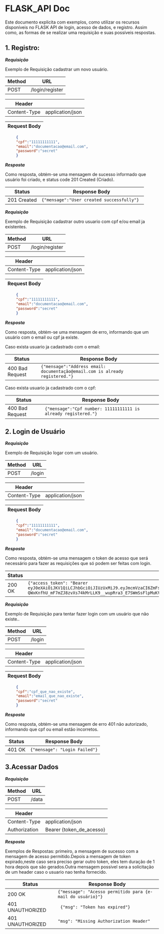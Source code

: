 # FLASK_API Doc

Este documento explicita com exemplos, como utilizar os recursos disponíveis no FLASK API de login, acesso de dados, e registro. Assim como, as formas de se realizar uma requisição e suas possíveis respostas.

## 1. Registro:


***Requisição***
 
Exemplo de Requisição cadastrar um novo usuário.

|**Method**   | **URL**                          |
|-------------|----------------------------------|
|   POST      |  /login/register                 | 



|**Header**         |                            |
|-------------------|----------------------------|
|  Content-Type     |  application/json          | 


|**Request Body**                                                                        |
|----------------------------------------------------------------------------------------|
 ```json 
      {
      "cpf":"11111111111",
      "email":"documentacao@email.com", 
      "password":"secret"
      }
  ```
  

***Resposta***


Como resposta, obtém-se uma mensagem de sucesso informado que usuário foi criado, e status code 201 Created (Criado).


|**Status**         | **Response Body**                                   |
|-------------------|-----------------------------------------------------|
|  201 Created      |  ```{"mensage":"User created successfully"} ```     | 



***Requisição***
 
Exemplo de Requisição cadastrar outro usuario com cpf e/ou email ja existentes.

|**Method**   | **URL**                          |
|-------------|----------------------------------|
|   POST      |  /login/register                 | 



|**Header**         |                            |
|-------------------|----------------------------|
|  Content-Type     |  application/json          | 


|**Request Body**                                                                        |
|----------------------------------------------------------------------------------------|
 ```json 
      {
      "cpf":"11111111111",
      "email":"documentacao@email.com", 
      "password":"secret"
      }
  ```
  

***Resposta***


Como resposta, obtém-se uma mensagem de erro, informando que um usuário com o email ou cpf ja existe.


Caso exista usuario ja cadastrado com o email:


|**Status**             | **Response Body**                                                                      |
|-----------------------|----------------------------------------------------------------------------------------|
|  400 Bad Request      |  ```{"mensage":"Address email: documentação@email.com is already registered."} ```     | 


Caso exista usuario ja cadastrado com o cpf:


|**Status**             | **Response Body**                                                                      |
|-----------------------|----------------------------------------------------------------------------------------|
|  400 Bad Request      |  ```{"mensage":"Cpf number: 11111111111 is already registered."} ```                   |


## 2. Login de Usuário


***Requisição***


Exemplo de Requisição logar com um usuário.


|**Method**   | **URL**                          |
|-------------|----------------------------------|
|   POST      |  /login                          | 


|**Header**         |                            |
|-------------------|----------------------------|
|  Content-Type     |  application/json          | 


|**Request Body**                                                                        |
|----------------------------------------------------------------------------------------|
 ```json 
      {
      "cpf":"11111111111",
      "email":"documentacao@email.com", 
      "password":"secret"
      }
  ```
  

***Resposta***


Como resposta, obtém-se uma mensagem o token de acesso que será necessário para fazer as requisições que só podem ser feitas com login.



|**Status**             | **Response Body**                                                                      |
|-----------------------|----------------------------------------------------------------------------------------|
|  200 OK               |  ```{"access_token": "Bearer                                  eyJ0eXAiOiJKV1QiLCJhbGciOiJIUzUxMiJ9.eyJmcmVzaCI6ZmFsc2UsImlhdCI6MTY0MTMxMzg0MywianRpIjoiNWI0ZTJmZTEtN2U0MC00OWI1LWJiMTMtOTBjMjdjZTA4ZmZmIiwidHlwZSI6ImFjY2VzcyIsInN1YiI6eyJjcGYiOiIwMDAwMDAwMDAwMCIsImVtYWlsIjoiZG9jdW1lbnRhXHUwMGU3XHUwMGUzb0BlbWFpbC5jb20ifSwibmJmIjoxNjQxMzEzODQzLCJleHAiOjE2NDEzMTc0NDN9.MLokeR2UG8M-QWxKnfhU_mF7mZJ8zvXs74kMrLLK9__wupRra3_E7SWmSsFlpMuKtddG_QyzFOFo0K4TX3Jkvw"} ```                                 | 


***Requisição***


Exemplo de Requisição para tentar fazer login com um usuário que não existe..


|**Method**   | **URL**                          |
|-------------|----------------------------------|
|   POST      |  /login                          | 


|**Header**         |                            |
|-------------------|----------------------------|
|  Content-Type     |  application/json          | 


|**Request Body**                                                                        |
|----------------------------------------------------------------------------------------|
 ```json 
      {
      "cpf":"cpf_que_nao_existe",
      "email":"email_que_nao_existe", 
      "password":"secret"
      }
  ```
  

***Resposta***


Como resposta, obtém-se uma mensagem de erro 401 não autorizado, informando que cpf ou email estão incorretos.



|**Status**             | **Response Body**                 |
|-----------------------|-----------------------------------|
|  401 OK               | ```{"mensage": "Login Failed"}``` |


## 3.Acessar Dados

***Requisição***

|**Method**   | **URL**                          |
|-------------|----------------------------------|
|   POST      |  /data                           | 


|**Header**         |                            |
|-------------------|----------------------------|
|  Content-Type     |  application/json          |
| Authorization     |  Bearer {token_de_acesso}  |


***Resposta***

Exemplos de Respostas: primeiro, a mensagem de sucesso com a mensagem de acesso permitido.Depois a mensagem de token
expirado,neste caso sera preciso gerar outro token, eles tem duração de 1 hora depois que são gerados.Outra mensagem possivel sera a solicitação de um header caso o usuario nao tenha fornecido.

|**Status**             | **Response Body**                                              |
|-----------------------|----------------------------------------------------------------|
|  200 OK               | ```{"message": "Acesso permitido para {e-mail do usuário}"}``` |
|  401 UNAUTHORIZED     | `` {"msg": "Token has expired"}``                              |
|  401 UNAUTHORIZED     |  ``"msg": "Missing Authorization Header"``                     |



